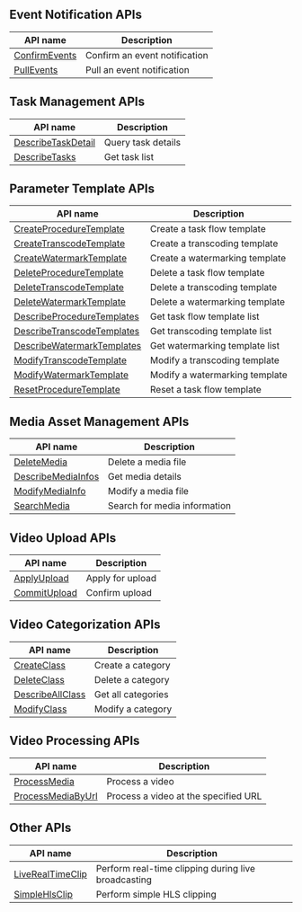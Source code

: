 ## Event Notification APIs
| API name | Description |
|---------|---------|
| [ConfirmEvents](/document/api/266/33434) | Confirm an event notification |
| [PullEvents](/document/api/266/33433) | Pull an event notification |
## Task Management APIs
| API name | Description |
|---------|---------|
| [DescribeTaskDetail](/document/api/266/33431) | Query task details |
| [DescribeTasks](/document/api/266/33430) | Get task list |
## Parameter Template APIs
| API name | Description |
|---------|---------|
| [CreateProcedureTemplate](/document/api/266/33897) | Create a task flow template |
| [CreateTranscodeTemplate](/document/api/266/33773) | Create a transcoding template |
| [CreateWatermarkTemplate](/document/api/266/33772) | Create a watermarking template |
| [DeleteProcedureTemplate](/document/api/266/33896) | Delete a task flow template |
| [DeleteTranscodeTemplate](/document/api/266/33771) | Delete a transcoding template |
| [DeleteWatermarkTemplate](/document/api/266/33770) | Delete a watermarking template |
| [DescribeProcedureTemplates](/document/api/266/33895) | Get task flow template list |
| [DescribeTranscodeTemplates](/document/api/266/33769) | Get transcoding template list |
| [DescribeWatermarkTemplates](/document/api/266/33768) | Get watermarking template list |
| [ModifyTranscodeTemplate](/document/api/266/33767) | Modify a transcoding template |
| [ModifyWatermarkTemplate](/document/api/266/33766) | Modify a watermarking template |
| [ResetProcedureTemplate](/document/api/266/33894) | Reset a task flow template |
## Media Asset Management APIs
| API name | Description |
|---------|---------|
| [DeleteMedia](/document/api/266/31764) | Delete a media file |
| [DescribeMediaInfos](/document/api/266/31763) | Get media details |
| [ModifyMediaInfo](/document/api/266/31762) | Modify a media file |
| [SearchMedia](/document/api/266/31813) | Search for media information |
## Video Upload APIs
| API name | Description |
|---------|---------|
| [ApplyUpload](/document/api/266/31767) | Apply for upload |
| [CommitUpload](/document/api/266/31766) | Confirm upload |
## Video Categorization APIs
| API name | Description |
|---------|---------|
| [CreateClass](/document/api/266/31772) | Create a category |
| [DeleteClass](/document/api/266/31771) | Delete a category |
| [DescribeAllClass](/document/api/266/31770) | Get all categories |
| [ModifyClass](/document/api/266/31769) | Modify a category |
## Video Processing APIs
| API name | Description |
|---------|---------|
| [ProcessMedia](/document/api/266/33427) | Process a video |
| [ProcessMediaByUrl](/document/api/266/33426) | Process a video at the specified URL |
## Other APIs
| API name | Description |
|---------|---------|
| [LiveRealTimeClip](/document/api/266/32587) | Perform real-time clipping during live broadcasting |
| [SimpleHlsClip](/document/api/266/33428) | Perform simple HLS clipping |

